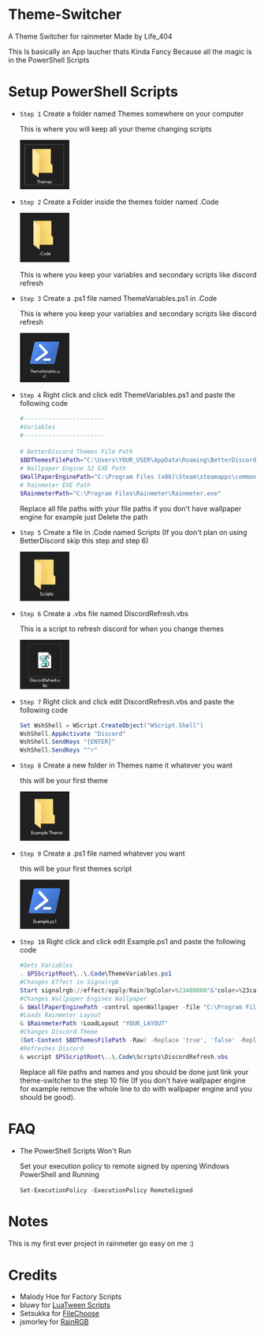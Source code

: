 # Theme-Switcher

A Theme Switcher for rainmeter Made by Life_404

This Is basically an App laucher thats Kinda Fancy Because all the magic is in the PowerShell Scripts

# Setup PowerShell Scripts

* `Step 1` Create a folder named Themes somewhere on your computer

  This is where you will keep all your theme changing scripts

  <img src=".github/assets/PowerShellStep1.png" alt="img" width="100px" height="100px">  

 * `Step 2` Create a Folder inside the themes folder named .Code

    <img src=".github/assets/PowerShellStep2.png" alt="img" width="100px" height="100px">  

    This is where you keep your variables and secondary scripts like discord refresh

 * `Step 3` Create a .ps1 file named ThemeVariables.ps1 in .Code

    This is where you keep your variables and secondary scripts like discord refresh
    
     <img src=".github/assets/PowerShellStep3.png" alt="img" width="100px" height="100px">  
     
 * `Step 4` Right click and click edit ThemeVariables.ps1 and paste the following code
     ```powershell
    #-----------------------
    #Variables
    #-----------------------
    
    # BetterDiscord Themes File Path
    $BDThemesFilePath="C:\Users\YOUR_USER\AppData\Roaming\BetterDiscord\data\stable\themes.json"
    # Wallpaper Engine 32 EXE Path
    $WallPaperEnginePath="C:\Program Files (x86)\Steam\steamapps\common\wallpaper_engine\wallpaper32.exe"
    # Rainmeter EXE Path
    $RainmeterPath="C:\Program Files\Rainmeter\Rainmeter.exe"
    ```
    Replace all file paths with your file paths if you don't have wallpaper engine for example just Delete the path
  
  * `Step 5` Create a file in .Code named Scripts (If you don't plan on using BetterDiscord skip this step and step 6)
    
    <img src=".github/assets/PowerShellStep5.png" alt="img" width="100px" height="100px">
  
  * `Step 6` Create a .vbs file named DiscordRefresh.vbs

    This is a script to refresh discord for when you change themes
    
    <img src=".github/assets/PowerShellStep6.png" alt="img" width="100px" height="100px">
    
  * `Step 7` Right click and click edit DiscordRefresh.vbs and paste the following code
     ```powershell
     Set WshShell = WScript.CreateObject("WScript.Shell")
     WshShell.AppActivate "Discord"
     WshShell.SendKeys "{ENTER}"
     WshShell.SendKeys "^r"
     ```  
  * `Step 8` Create a new folder in Themes name it whatever you want 
     
    this will be your first theme
  
    <img src=".github/assets/PowerShellStep8.png" alt="img" width="100px" height="100px">
    
  * `Step 9` Create a .ps1 file named whatever you want
     
    this will be your first themes script

    <img src=".github/assets/PowerShellStep9.png" alt="img" width="100px" height="100px">
    
  * `Step 10` Right click and click edit Example.ps1 and paste the following code
 
     ```powershell
     #Gets Variables
     . $PSScriptRoot\..\.Code\ThemeVariables.ps1
     #Changes Effect in Signalrgb
     Start signalrgb://effect/apply/Rain?bgColor=%23480000"&"color=%23ca000c"&"colorMode=Single%20Color"&"size=20"&"speed=20"&"trails=true"&"-silentlaunch-
     #Changes Wallpaper Engines Wallpaper
     & $WallPaperEnginePath -control openWallpaper -file "C:\Program Files (x86)\Steam\steamapps\workshop\content\000000\0000000000\project.json" 
     #Loads Rainmeter Layout
     & $RainmeterPath !LoadLayout "YOUR_LAYOUT"
     #Changes Discord Theme
     (Get-Content $BDThemesFilePath -Raw) -Replace 'true', 'false' -Replace '"YOUR_THEME": false,', '"YOUR_THME": true,' | Set-Content $BDThemesFilePath
     #Refreshes Discord
     & wscript $PSScriptRoot\..\.Code\Scripts\DiscordRefresh.vbs
     ```  
    Replace all file paths and names and you should be done just link your theme-switcher to the step 10 file (If you don't have wallpaper engine for example remove       the whole line to do with wallpaper engine and you should be good).
    
# FAQ
* The PowerShell Scripts Won't Run
  
  Set your execution policy to remote signed by opening Windows PowerShell and Running 
  
  ```Set-ExecutionPolicy -ExecutionPolicy RemoteSigned```

# Notes
This is my first ever project in rainmeter go easy on me :)

# Credits
* Malody Hoe for Factory Scripts
* bluwy for [LuaTween Scripts](https://github.com/bluwy/LuaTween-for-Rainmeter)
* Setsukka for [FileChoose](https://forum.rainmeter.net/viewtopic.php?t=33767)
* jsmorley for [RainRGB](https://forum.rainmeter.net/viewtopic.php?t=6215)
